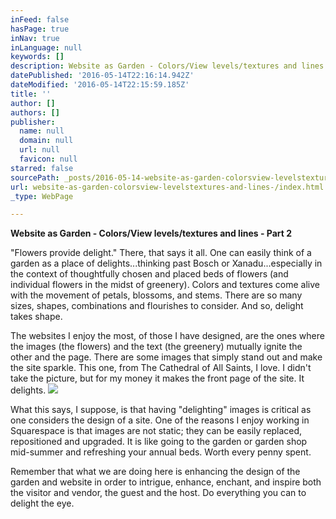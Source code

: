 ```yaml
---
inFeed: false
hasPage: true
inNav: true
inLanguage: null
keywords: []
description: Website as Garden - Colors/View levels/textures and lines - Part 2
datePublished: '2016-05-14T22:16:14.942Z'
dateModified: '2016-05-14T22:15:59.185Z'
title: ''
author: []
authors: []
publisher:
  name: null
  domain: null
  url: null
  favicon: null
starred: false
sourcePath: _posts/2016-05-14-website-as-garden-colorsview-levelstextures-and-lines-.md
url: website-as-garden-colorsview-levelstextures-and-lines-/index.html
_type: WebPage

---
```

**Website as Garden - Colors/View levels/textures and lines - Part 2**

"Flowers provide delight." There, that says it all. One can easily think of a garden as a place of delights...thinking past Bosch or Xanadu...especially in the context of thoughtfully chosen and placed beds of flowers (and individual flowers in the midst of greenery). Colors and textures come alive with the movement of petals, blossoms, and stems. There are so many sizes, shapes, combinations and flourishes to consider. And so, delight takes shape.

The websites I enjoy the most, of those I have designed, are the ones where the images (the flowers) and the text (the greenery) mutually ignite the other and the page. There are some images that simply stand out and make the site sparkle. This one, from The Cathedral of All Saints, I love. I didn't take the picture, but for my money it makes the front page of the site. It delights.
![](https://the-grid-user-content.s3-us-west-2.amazonaws.com/776449a2-bc59-4f70-b5d9-35d21e0e4459.jpg)

What this says, I suppose, is that having "delighting" images is critical as one considers the design of a site. One of the reasons I enjoy working in Squarespace is that images are not static; they can be easily replaced, repositioned and upgraded. It is like going to the garden or garden shop mid-summer and refreshing your annual beds. Worth every penny spent.

Remember that what we are doing here is enhancing the design of the garden and website in order to intrigue, enhance, enchant, and inspire both the visitor and vendor, the guest and the host. Do everything you can to delight the eye.